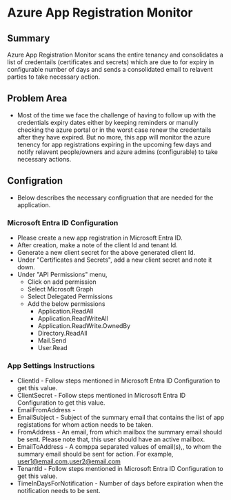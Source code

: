 ﻿# Azure App Registration Monitor

## Summary
Azure App Registration Monitor scans the entire tenancy and consolidates a list of credentails (certificates and secrets) which are due to for expiry in configurable number of days and sends a consolidated email to relavent parties to take necessary action.

## Problem Area
- Most of the time we face the challenge of having to follow up with the credentials expiry dates either by keeping reminders or manully checking the azure portal or in the worst case renew the credentails after they have expired. But no more, this app will monitor the azure tenency for app registrations expiring in the upcoming few days and notify relavent people/owners and azure admins (configurable) to take necessary actions.

## Configration
- Below describes the necessary configruation that are needed for the application.

### Microsoft Entra ID Configuration
- Please create a new app registration in Microsoft Entra ID.
- After creation, make a note of the client Id and tenant Id.
- Generate a new client secret for the above generated client Id.
- Under "Certificates and Secrets", add a new client secret and note it down.
- Under "API Permissions" menu,
   - Click on add permission
	- Select Microsoft Graph
	- Select Delegated Permissions
	- Add the below permissions
	   - Application.ReadAll
		- Application.ReadWriteAll
		- Application.ReadWrite.OwnedBy
		- Directory.ReadAll
		- Mail.Send
		- User.Read

### App Settings Instructions
- ClientId - Follow steps mentioned in Microsoft Entra ID Configuration to get this value.
- ClientSecret - Follow steps mentioned in Microsoft Entra ID Configuration to get this value.
- EmailFromAddress - 
- EmailSubject - Subject of the summary email that contains the list of app registations for whom action needs to be taken.
- FromAddress - An email, from which mailbox the summary email should be sent. Please note that, this user should have an active mailbox.
- EmailToAddress - A comppa separated values of email(s),, to whom the summary email should be sent for action. For example, user1@email.com,user2@email.com
- TenantId - Follow steps mentioned in Microsoft Entra ID Configuration to get this value.
- TimeInDaysForNotification - Number of days before expiration when the notification needs to be sent.